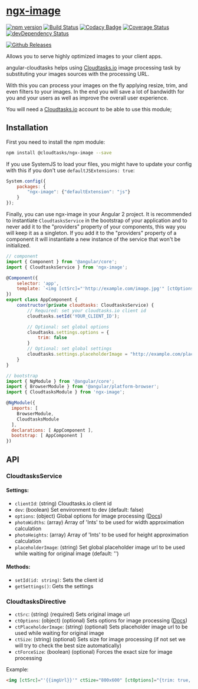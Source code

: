 # [ngx-image](https://cloudtasks.io)
[![npm version](https://img.shields.io/npm/v/@cloudtasks/ngx-image.svg?style=flat)](https://www.npmjs.com/package/@cloudtasks/ngx-image)
[![Build Status](https://img.shields.io/travis/Cloudtasks/ngx-image/master.svg?style=flat)](https://travis-ci.org/Cloudtasks/ngx-image)
[![Codacy Badge](https://api.codacy.com/project/badge/Grade/606abf5220d94f4f80e94f6c850a6fab)](https://www.codacy.com/app/jonnybgod/ngx-image?utm_source=github.com&amp;utm_medium=referral&amp;utm_content=Cloudtasks/ngx-image&amp;utm_campaign=Badge_Grade)
[![Coverage Status](https://coveralls.io/repos/Cloudtasks/ngx-image/badge.svg?branch=master&service=github)](https://coveralls.io/github/Cloudtasks/ngx-image?branch=master)
[![devDependency Status](https://david-dm.org/Cloudtasks/ngx-image/dev-status.svg)](https://david-dm.org/Cloudtasks/ngx-image#info=devDependencies)

[![Github Releases](https://img.shields.io/github/downloads/Cloudtasks/ngx-image/latest/total.svg)]()

Allows you to serve highly optimized images to your client apps.

angular-cloudtasks helps using [Cloudtasks.io](https://cloudtasks.io) image processing task by substituting your images sources with the processing URL.

With this you can process your images on the fly applying resize, trim, and even filters to your images. In the end you will save a lot of bandwidth for you and your users as well as improve the overall user experience.

You will need a [Cloudtasks.io](https://cloudtasks.io) account to be able to use this module;

## Installation
First you need to install the npm module:
```sh
npm install @cloudtasks/ngx-image --save
```

If you use SystemJS to load your files, you might have to update your config with this if you don't use `defaultJSExtensions: true`:
```js
System.config({
	packages: {
		"ngx-image": {"defaultExtension": "js"}
	}
});
```

Finally, you can use ngx-image in your Angular 2 project.
It is recommended to instantiate `CloudtasksService` in the bootstrap of your application and to never add it to the "providers" property of your components, this way you will keep it as a singleton.
If you add it to the "providers" property of a component it will instantiate a new instance of the service that won't be initialized.

```js
// component
import { Component } from '@angular/core';
import { CloudtasksService } from 'ngx-image';

@Component({
	selector: 'app',
	template: `<img [ctSrc]="'http://example.com/image.jpg'" [ctOptions]="{trim: true, smart: 'face', filters: 'blur(10):flip()'}">`
})
export class AppComponent {
	constructor(private cloudtasks: CloudtasksService) {
		// Required: set your cloudtasks.io client id
		cloudtasks.setId('YOUR_CLIENT_ID');

		// Optional: set global options
		cloudtasks.settings.options = {
			trim: false
		}
		// Optional: set global settings
		cloudtasks.settings.placeholderImage = "http://example.com/placeholderImage.jpg";
	}
}

// bootstrap
import { NgModule } from '@angular/core';
import { BrowserModule } from '@angular/platform-browser';
import { CloudtasksModule } from 'ngx-image';

@NgModule({
  imports: [
  	BrowserModule,
  	CloudtasksModule
  ],
  declarations: [ AppComponent ], 
  bootstrap: [ AppComponent ]
})
```

## API
### CloudtasksService
#### Settings:
- `clientId`: (string) Cloudtasks.io client id
- `dev`: (boolean) Set environment to dev (default: false)
- `options`: (object) Global options for image processing ([Docs](https://cloudtasks.io/docs/image/#image))
- `photoWidths`: (array) Array of 'Ints' to be used for width approximation calculation
- `photoHeights`: (array) Array of 'Ints' to be used for height approximation calculation
- `placeholderImage`: (string) Set global placeholder image url to be used while waiting for original image (default: '')
	
#### Methods:
- `setId(id: string)`: Sets the client id
- `getSettings()`: Gets the settings

### CloudtasksDirective
- `ctSrc`: (string) (required) Sets original image url
- `ctOptions`: (object) (optional) Sets options for image processing ([Docs](https://cloudtasks.io/docs/image/#image))
- `ctPlaceholderImage`: (string) (optional) Sets placeholder image url to be used while waiting for original image
- `ctSize`: (string) (optional) Sets size for image processing (if not set we will try to check the best size automatically)
- `ctForceSize`: (boolean) (optional) Forces the exact size for image processing

Example:
```html
<img [ctSrc]="'{{imgUrl}}'" ctSize="800x600" [ctOptions]="{trim: true, smart: 'face', filters: 'blur(10):flip()'}" ctPlaceholderImage="http://example.com/placeholderImage.jpg" ctForceSize="true">
```

[npm-url]: https://npmjs.org/package/ngx-image
[npm-image]: https://badge.fury.io/js/ngx-image.svg
[travis-url]: https://travis-ci.org/Cloudtasks/ngx-image
[travis-image]: https://travis-ci.org/Cloudtasks/ngx-image.svg?branch=master
